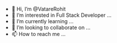 - 👋 Hi, I’m @VatareRohit
- 👀 I’m interested in Full Stack Developer ...
- 🌱 I’m currently learning ...
- 💞️ I’m looking to collaborate on ...
- 📫 How to reach me ...

<!---
VatareRohit/VatareRohit is a ✨ special ✨ repository because its `README.md` (this file) appears on your GitHub profile.
You can click the Preview link to take a look at your changes.
--->
